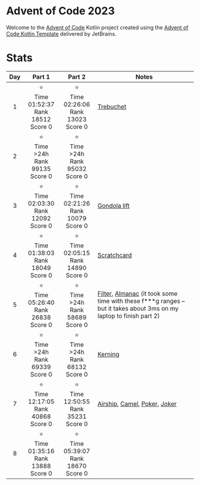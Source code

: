 # Advent of Code 2023

Welcome to the [Advent of Code](https://adventofcode.com) Kotlin project created using
the [Advent of Code Kotlin Template](https://github.com/kotlin-hands-on/advent-of-code-kotlin-template)
delivered by JetBrains.

# Stats

| Day |                       Part 1                       |                       Part 2                       | Notes                                                                                                                                                                                                                       |
|:---:|:--------------------------------------------------:|:--------------------------------------------------:|-----------------------------------------------------------------------------------------------------------------------------------------------------------------------------------------------------------------------------|
|  1  | ⭐ <br/> Time 01:52:37 <br/>Rank 18512<br/> Score 0 | ⭐ <br/> Time 02:26:06 <br/>Rank 13023<br/> Score 0 | [Trebuchet](https://en.wikipedia.org/wiki/Trebuchet)                                                                                                                                                                        |
|  2  |   ⭐ <br/> Time >24h <br/>Rank 99135<br/> Score 0   |   ⭐ <br/> Time >24h <br/>Rank 95032<br/> Score 0   |                                                                                                                                                                                                                             |
|  3  | ⭐ <br/> Time 02:03:30 <br/>Rank 12092<br/> Score 0 | ⭐ <br/> Time 02:21:26 <br/>Rank 10079<br/> Score 0 | [Gondola lift](https://en.wikipedia.org/wiki/Gondola_lift)                                                                                                                                                                  |
|  4  | ⭐ <br/> Time 01:38:03 <br/>Rank 18049<br/> Score 0 | ⭐ <br/> Time 02:05:15 <br/>Rank 14890<br/> Score 0 | [Scratchcard](https://en.wikipedia.org/wiki/Scratchcard)                                                                                                                                                                    |
|  5  | ⭐ <br/> Time 05:26:40 <br/>Rank 26838<br/> Score 0 |   ⭐ <br/> Time >24h <br/>Rank 58689<br/> Score 0   | [Filter](https://en.wikipedia.org/wiki/Sand_filter), [Almanac](https://en.wikipedia.org/wiki/Almanac) (it took some time with these f***g ranges – but it takes about 3ms on my laptop to finish part 2)                    |
|  6  |   ⭐ <br/> Time >24h <br/>Rank 69339<br/> Score 0   |   ⭐ <br/> Time >24h <br/>Rank 68132<br/> Score 0   | [Kerning](https://en.wikipedia.org/wiki/Kerning)                                                                                                                                                                            |
|  7  | ⭐ <br/> Time 12:17:05 <br/>Rank 40868<br/> Score 0 | ⭐ <br/> Time 12:50:55 <br/>Rank 35231<br/> Score 0 | [Airship](https://en.wikipedia.org/wiki/Airship), [Camel](https://en.wikipedia.org/wiki/Dromedary), [Poker](https://en.wikipedia.org/wiki/List_of_poker_hands), [Joker](https://en.wikipedia.org/wiki/Joker_(playing_card)) |
|  8  | ⭐ <br/> Time 01:35:16 <br/>Rank 13888<br/> Score 0 | ⭐ <br/> Time 05:39:07 <br/>Rank 18670<br/> Score 0 |                                                                                                                                                                                                                             |
